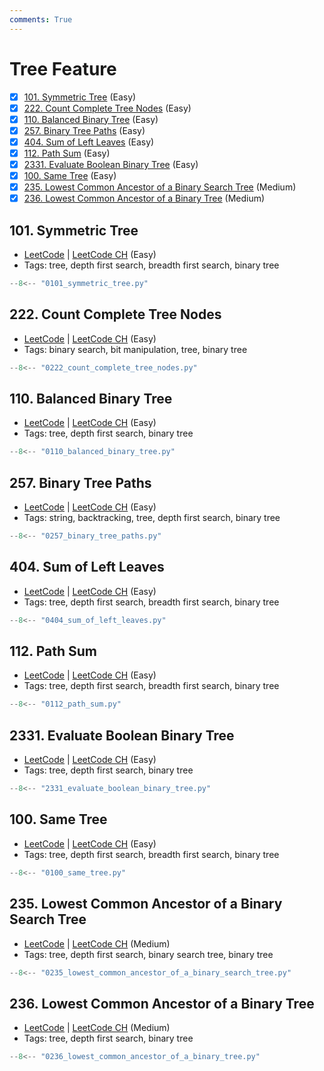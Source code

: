 ```yaml
---
comments: True
---
```


# Tree Feature

- [x] [101. Symmetric Tree](https://leetcode.cn/problems/symmetric-tree/) (Easy)
- [x] [222. Count Complete Tree Nodes](https://leetcode.cn/problems/count-complete-tree-nodes/) (Easy)
- [x] [110. Balanced Binary Tree](https://leetcode.cn/problems/balanced-binary-tree/) (Easy)
- [x] [257. Binary Tree Paths](https://leetcode.cn/problems/binary-tree-paths/) (Easy)
- [x] [404. Sum of Left Leaves](https://leetcode.cn/problems/sum-of-left-leaves/) (Easy)
- [x] [112. Path Sum](https://leetcode.cn/problems/path-sum/) (Easy)
- [x] [2331. Evaluate Boolean Binary Tree](https://leetcode.cn/problems/evaluate-boolean-binary-tree/) (Easy)
- [x] [100. Same Tree](https://leetcode.cn/problems/same-tree/) (Easy)
- [x] [235. Lowest Common Ancestor of a Binary Search Tree](https://leetcode.cn/problems/lowest-common-ancestor-of-a-binary-search-tree/) (Medium)
- [x] [236. Lowest Common Ancestor of a Binary Tree](https://leetcode.cn/problems/lowest-common-ancestor-of-a-binary-tree/) (Medium)

## 101. Symmetric Tree

-   [LeetCode](https://leetcode.com/problems/symmetric-tree/) | [LeetCode CH](https://leetcode.cn/problems/symmetric-tree/) (Easy)
-   Tags: tree, depth first search, breadth first search, binary tree

```python title="101. Symmetric Tree"
--8<-- "0101_symmetric_tree.py"
```

## 222. Count Complete Tree Nodes

-   [LeetCode](https://leetcode.com/problems/count-complete-tree-nodes/) | [LeetCode CH](https://leetcode.cn/problems/count-complete-tree-nodes/) (Easy)
-   Tags: binary search, bit manipulation, tree, binary tree

```python title="222. Count Complete Tree Nodes"
--8<-- "0222_count_complete_tree_nodes.py"
```

## 110. Balanced Binary Tree

-   [LeetCode](https://leetcode.com/problems/balanced-binary-tree/) | [LeetCode CH](https://leetcode.cn/problems/balanced-binary-tree/) (Easy)
-   Tags: tree, depth first search, binary tree

```python title="110. Balanced Binary Tree"
--8<-- "0110_balanced_binary_tree.py"
```

## 257. Binary Tree Paths

-   [LeetCode](https://leetcode.com/problems/binary-tree-paths/) | [LeetCode CH](https://leetcode.cn/problems/binary-tree-paths/) (Easy)
-   Tags: string, backtracking, tree, depth first search, binary tree

```python title="257. Binary Tree Paths"
--8<-- "0257_binary_tree_paths.py"
```

## 404. Sum of Left Leaves

-   [LeetCode](https://leetcode.com/problems/sum-of-left-leaves/) | [LeetCode CH](https://leetcode.cn/problems/sum-of-left-leaves/) (Easy)
-   Tags: tree, depth first search, breadth first search, binary tree

```python title="404. Sum of Left Leaves"
--8<-- "0404_sum_of_left_leaves.py"
```

## 112. Path Sum

-   [LeetCode](https://leetcode.com/problems/path-sum/) | [LeetCode CH](https://leetcode.cn/problems/path-sum/) (Easy)
-   Tags: tree, depth first search, breadth first search, binary tree

```python title="112. Path Sum"
--8<-- "0112_path_sum.py"
```

## 2331. Evaluate Boolean Binary Tree

-   [LeetCode](https://leetcode.com/problems/evaluate-boolean-binary-tree/) | [LeetCode CH](https://leetcode.cn/problems/evaluate-boolean-binary-tree/) (Easy)
-   Tags: tree, depth first search, binary tree

```python title="2331. Evaluate Boolean Binary Tree"
--8<-- "2331_evaluate_boolean_binary_tree.py"
```

## 100. Same Tree

-   [LeetCode](https://leetcode.com/problems/same-tree/) | [LeetCode CH](https://leetcode.cn/problems/same-tree/) (Easy)
-   Tags: tree, depth first search, breadth first search, binary tree

```python title="100. Same Tree"
--8<-- "0100_same_tree.py"
```

## 235. Lowest Common Ancestor of a Binary Search Tree

-   [LeetCode](https://leetcode.com/problems/lowest-common-ancestor-of-a-binary-search-tree/) | [LeetCode CH](https://leetcode.cn/problems/lowest-common-ancestor-of-a-binary-search-tree/) (Medium)
-   Tags: tree, depth first search, binary search tree, binary tree

```python title="235. Lowest Common Ancestor of a Binary Search Tree"
--8<-- "0235_lowest_common_ancestor_of_a_binary_search_tree.py"
```

## 236. Lowest Common Ancestor of a Binary Tree

-   [LeetCode](https://leetcode.com/problems/lowest-common-ancestor-of-a-binary-tree/) | [LeetCode CH](https://leetcode.cn/problems/lowest-common-ancestor-of-a-binary-tree/) (Medium)
-   Tags: tree, depth first search, binary tree

```python title="236. Lowest Common Ancestor of a Binary Tree"
--8<-- "0236_lowest_common_ancestor_of_a_binary_tree.py"
```
